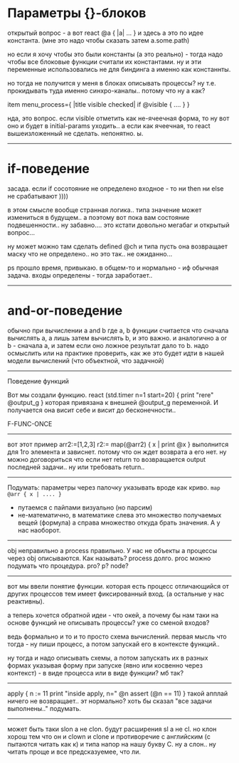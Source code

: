 # Параметры {}-блоков
открытый вопрос - а вот react @a { |a| ... }
и здесь a это по идее константа. (мне это надо чтобы сказать затем a.some.path)

но если я хочу чтобы это были константы (а это реально) - тогда надо чтобы все блоковые функции считали их константами. ну и эти переменные использовались не для биндинга а именно как констаннты.

но тогда не получится у меня в блоках описывать процессы? ну т.е. прокидывать туда именно синхро-каналы.. потому что ну а как?

item menu_process={ |title visible checked|
  if @visible {
   ....
  }
}

нда, это вопрос. если visible отметить как не-ячеечная форма, то ну вот оно и будет в initial-params уходить.. а если как ячеечная, то react вышеизложенный не сделать.
непонятно. ы.

-----
# if-поведение
засада. если if сосотояние не определено входное - то ни then ни else не срабатывают ))))

в этом смысле вообще странная логика.. типа значение может измениться в будущем..
а поэтому вот пока вам состояние подвешенности.. ну забавно.... это кстати довольно мегабаг и открытый вопрос...

ну может можно там сделать defined @ch
и типа пусть она возвращает маску что не определено.. но это так.. не ожиданно...

ps прошло время, привыкаю. в общем-то и нормально - иф обычная задача.
входы определены - тогда заработает..

-----
# and-or-поведение

обычно при вычислении a and b где a, b функции считается что сначала вычислять a, а лишь затем вычислять b, и это важно.
и аналогично a or b - сначала a, и затем если оно ложное результат дало то b.
надо осмыслить или на практике проверить, как же это будет идти в нашей модели вычислений
(что объектной, что задачной)

-----
Поведение функций

Вот мы создали функцию.
react (std.timer n=1 start=20) {
  print "rere" @output_g
}
которая привязана к внешней @output_g переменной.
И получается она висит себе и висит до бесконечности..

F-FUNC-ONCE

---------------
вот этот пример
arr2:=[1,2,3]
r2:= map(@arr2) { x | print @x }
выполнится для 1го элемента и зависнет.
потому что он ждет возврата а его нет.
ну можно договориться что если нет return то возвращается output последней задачи..
ну или требовать return..

-----------------
Подумать: параметры через палочку указывать вроде как криво. 
`map @arr { x | .... }`
* путаемся с пайпами визуально (но парсим)
* не-математично, в математике слева это множество получаемых вещей (формула) а справа множество откуда брать значения. А у нас наоборот.

------------------
obj неправильно а process правильно. У нас не объекты а процессы через obj описываются.
Как называть? process долго. proc можно подумать что процедура. pro? p? node?

***********************
вот мы ввели понятие функции. которая есть процесс отличающийся от других процессов тем имеет фиксированный вход. (а остальные у нас реактивны).

а теперь хочется обратной идеи - что окей, а почему бы нам таки на основе функций не описывать процессы? уже со сменой входов?

ведь формально и то и то просто схема вычислений. первая мысль что тогда - ну пиши процесс, а потом запускай его в контексте функций..

ну тогда и надо описывать схемы, а потом запускать их в разных формах указывая форму при запуске (явно или косвенно через контекст) - в виде процесса или в виде функции? мб так?

***********************
apply {
  n := 11
  print "inside apply, n=" @n
  assert (@n == 11)
}
такой апплай ничего не возвращает.. эт нормально?
хоть бы сказал "все задачи выполнены.." подумать.

***************************
может быть таки slon а не clon.
будут расширения sl а не cl.
но клон хорош тем что он и clown 
и clone и противоречие с английским (c пытаются читать как к) и типа напор на нашу букву С.
ну а слон.. ну читать проще и все предсказуемее, что ли.
